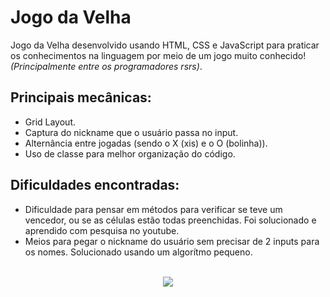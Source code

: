 # Jogo da Velha
Jogo da Velha desenvolvido usando HTML, CSS e JavaScript para praticar os conhecimentos na linguagem por meio de um jogo muito conhecido! *(Principalmente entre os programadores rsrs)*.

## Principais mecânicas:
- Grid Layout.
- Captura do nickname que o usuário passa no input.
- Alternância entre jogadas (sendo o X (xis) e o O (bolinha)).
- Uso de classe para melhor organização do código.

## Dificuldades encontradas:
- Dificuldade para pensar em métodos para verificar se teve um vencedor, ou se as células estão todas preenchidas. Foi solucionado e aprendido com pesquisa no youtube.
- Meios para pegar o nickname do usuário sem precisar de 2 inputs para os nomes. Solucionado usando um algorítmo pequeno.

<br>
<div align="center">
  <img src="https://user-images.githubusercontent.com/92189897/180627109-8f726d00-6310-4cad-b9aa-154b2ebe526d.png">
</div>
